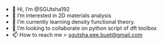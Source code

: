 - 👋 Hi, I’m @SGUtsha192
- 👀 I’m interested in 2D materials analysis 
- 🌱 I’m currently learning density functional theory.
- 💞️ I’m looking to collaborate on python script of dft toolbox
- 📫 How to reach me > sgutsha.eee.buet@gmail.com

<!---
SGUtsha192/SGUtsha192 is a ✨ special ✨ repository because its `README.md` (this file) appears on your GitHub profile.
You can click the Preview link to take a look at your changes.
--->
